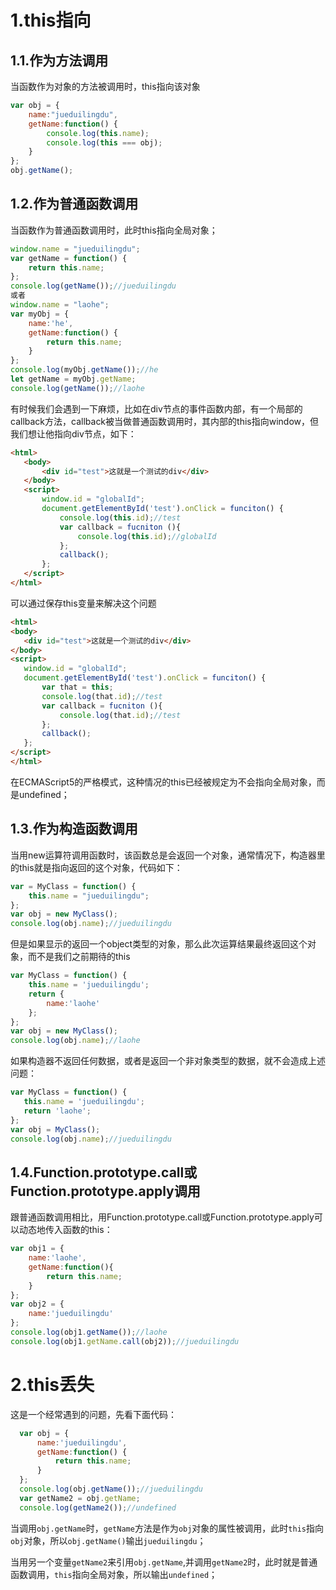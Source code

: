 # 1.this指向
## 1.1.作为方法调用
当函数作为对象的方法被调用时，this指向该对象
```javascript
var obj = {
	name:"jueduilingdu",
	getName:function() {
		console.log(this.name);
		console.log(this === obj);
	}
};
obj.getName();
```

## 1.2.作为普通函数调用
 当函数作为普通函数调用时，此时this指向全局对象；
 ```javascript
 window.name = "jueduilingdu";
 var getName = function() {
	 return this.name;
 };
 console.log(getName());//jueduilingdu
 或者
 window.name = "laohe";
 var myObj = {
	 name:'he',
	 getName:function() {
		 return this.name;
	 }
 };
 console.log(myObj.getName());//he
 let getName = myObj.getName;
 console.log(getName());//laohe
 ```
 有时候我们会遇到一下麻烦，比如在div节点的事件函数内部，有一个局部的callback方法，callback被当做普通函数调用时，其内部的this指向window，但我们想让他指向div节点，如下：
 ```html
 <html>
	<body>
		<div id="test">这就是一个测试的div</div>
	</body>
	<script>
		window.id = "globalId";
		document.getElementById('test').onClick = funciton() {
			console.log(this.id);//test
			var callback = fucniton (){
				console.log(this.id);//globalId
			};
			callback();
		};
	</script>
 </html>
 ```
 可以通过保存this变量来解决这个问题
 ```html
 <html>
 <body>
 	<div id="test">这就是一个测试的div</div>
 </body>
 <script>
 	window.id = "globalId";
 	document.getElementById('test').onClick = funciton() {
		var that = this;
 		console.log(that.id);//test
 		var callback = fucniton (){
 			console.log(that.id);//test
 		};
 		callback();
 	};
 </script>
 </html>
 ```
 在ECMAScript5的严格模式，这种情况的this已经被规定为不会指向全局对象，而是undefined；
 ## 1.3.作为构造函数调用
 当用new运算符调用函数时，该函数总是会返回一个对象，通常情况下，构造器里的this就是指向返回的这个对象，代码如下：
 ```javascript
 var = MyClass = function() {
	 this.name = "jueduilingdu";
 };
 var obj = new MyClass();
 console.log(obj.name);//jueduilingdu
 ```
 但是如果显示的返回一个object类型的对象，那么此次运算结果最终返回这个对象，而不是我们之前期待的this
 ```javascript
 var MyClass = function() {
	 this.name = 'jueduilingdu';
	 return {
		 name:'laohe'
	 };
 };
 var obj = new MyClass();
 console.log(obj.name);//laohe
 ```
 如果构造器不返回任何数据，或者是返回一个非对象类型的数据，就不会造成上述问题：
 ```javascript
 var MyClass = function() {
 	this.name = 'jueduilingdu';
 	return 'laohe';
 };
 var obj = MyClass();
 console.log(obj.name);//jueduilingdu
 ```
 ## 1.4.Function.prototype.call或Function.prototype.apply调用
 跟普通函数调用相比，用Function.prototype.call或Function.prototype.apply可以动态地传入函数的this：
 ```javascript
 var obj1 = {
	 name:'laohe',
	 getName:function(){
		 return this.name;
	 }
 };
 var obj2 = {
	 name:'jueduilingdu'
 };
 console.log(obj1.getName());//laohe
 console.log(obj1.getName.call(obj2));//jueduilingdu
 ```
 # 2.this丢失
  这是一个经常遇到的问题，先看下面代码：
```javascript
  var obj = {
	  name:'jueduilingdu',
	  getName:function() {
		  return this.name;
	  }
  };
  console.log(obj.getName());//jueduilingdu
  var getName2 = obj.getName;
  console.log(getName2());//undefined
```
 当调用`obj.getName`时，`getName`方法是作为`obj`对象的属性被调用，此时`this`指向`obj`对象，所以`obj.getName()`输出`jueduilingdu`；
 
 当用另一个变量`getName2`来引用`obj.getName`,并调用`getName2`时，此时就是普通函数调用，`this`指向全局对象，所以输出`undefined`；